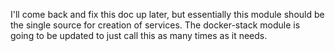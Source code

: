 I'll come back and fix this doc up later, but essentially this module should be the single source for creation of services.  The docker-stack module is going to be updated to just call this as many times as it needs.